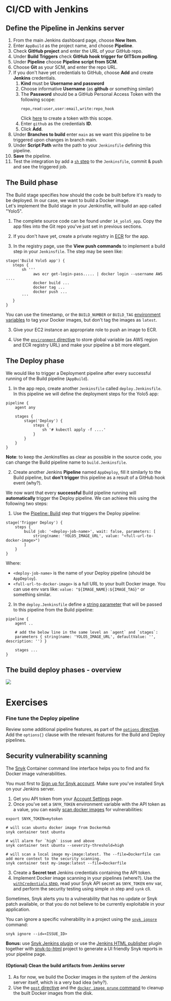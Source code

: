 # CI/CD with Jenkins

## Define the Pipeline in Jenkins server

1. From the main Jenkins dashboard page, choose **New Item**.
2. Enter `AppBuild` as the project name, and choose **Pipeline**.
3. Check **GitHub project** and enter the URL of your GitHub repo.
4. Under **Build Triggers** check **GitHub hook trigger for GITScm polling**.
5. Under **Pipeline** choose **Pipeline script from SCM**.
6. Choose **Git** as your SCM, and enter the repo URL.
7. If you don't have yet credentials to GitHub, choose **Add** and create **Jenkins** credentials.
   1. **Kind** must be **Username and password**
   2. Choose informative **Username** (as **github** or something similar)
   3. The **Password** should be a GitHub Personal Access Token with the following scope:
      ```text
      repo,read:user,user:email,write:repo_hook
      ```
      Click [here](https://github.com/settings/tokens/new?scopes=repo,read:user,user:email,write:repo_hook) to create a token with this scope.
   4. Enter `github` as the credentials **ID**.
   5. Click **Add**.
8. Under **Branches to build** enter `main` as we want this pipeline to be triggered upon changes in branch main.
9. Under **Script Path** write the path to your `Jenkinsfile` defining this pipeline.
10. **Save** the pipeline.
11. Test the integration by add a [`sh` step](https://www.jenkins.io/doc/pipeline/tour/running-multiple-steps/#linux-bsd-and-mac-os) to the `Jenkinsfile`, commit & push and see the triggered job.

## The Build phase

The Build stage specifies how should the code be built before it's ready to be deployed. In our case, we want to build a Docker image.  
Let's implement the Build stage in your Jenkinsfile, will build an app called "Yolo5". 


1. The complete source code can be found under `14_yolo5_app`. Copy the app files into the Git repo you've just set in previous sections.
2. If you don't have yet, create a private registry in [ECR](https://console.aws.amazon.com/ecr/repositories) for the app.

3. In the registry page, use the **View push commands** to implement a build step in your `Jenkinsfile`. The step may be seen like:

```text
stage('Build Yolo5 app') {
   steps {
       sh '''
            aws ecr get-login-pass..... | docker login --username AWS ....
            docker build ...
            docker tag ...
            docker push ...
       '''
   }
}
```

You can use the timestamp, or the `BUILD_NUMBER` or `BUILD_TAG` [environment variables](https://www.jenkins.io/doc/book/pipeline/jenkinsfile/#using-environment-variables) to tag your Docker images, but don't tag the images as `latest`.

3. Give your EC2 instance an appropriate role to push an image to ECR.

4. Use the [`environment` directive](https://www.jenkins.io/doc/book/pipeline/syntax/#environment) to store global variable (as AWS region and ECR registry URL) and make your pipeline a bit more elegant. 


## The Deploy phase

We would like to trigger a Deployment pipeline after every successful running of the Build pipeline (`AppBuild`).

1. In the app repo, create another `Jenkinsfile` called `deploy.Jenkinsfile`. In this pipeline we will define the deployment steps for the Yolo5 app:
```shell
pipeline {
    agent any
    
    stages {
        stage('Deploy') {
            steps {
                sh '# kubectl apply -f ....'
            }
        }
    }
}
``` 

**Note**: to keep the Jenkinsfiles as clear as possible in the source code, you can change the Build pipeline name to `build.Jenkinsfile`. 

2. Create another Jenkins **Pipeline** named `AppDeploy`, fill it similarly to the Build pipeline, but **don't trigger** this pipeline as a result of a GitHub hook event (why?).

We now want that every **successful** Build pipeline running will **automatically** trigger the Deploy pipeline. We can achieve this using the following two steps: 

1. Use the [Pipeline: Build](https://www.jenkins.io/doc/pipeline/steps/pipeline-build-step/) step that triggers the Deploy pipeline:
```text
stage('Trigger Deploy') {
    steps {
        build job: '<deploy-job-name>', wait: false, parameters: [
            string(name: 'YOLO5_IMAGE_URL', value: "<full-url-to-docker-image>")
        ]
    }
}
```
Where:
- `<deploy-job-name>` is the name of your Deploy pipeline (should be `AppDeploy`).
- `<full-url-to-docker-image>` is a full URL to your built Docker image. You can use env vars like: `value: "${IMAGE_NAME}:${IMAGE_TAG}"` or something similar.

2. In the `deploy.Jenkinsfile` define a [string parameter](https://www.jenkins.io/doc/book/pipeline/syntax/#parameters) that will be passed to this pipeline from the Build pipeline:
```shell
pipeline {
    agent ..
    
    # add the below line in the same level an `agent` and `stages`:
    parameters { string(name: 'YOLO5_IMAGE_URL', defaultValue: '', description: '') }

    stages ...
}
```

## The build deploy phases - overview

![](img/build-deploy.png)

# Exercises 


### Fine tune the Deploy pipeline

Review some additional pipeline features, as part of the [`options` directive](https://www.jenkins.io/doc/book/pipeline/syntax/#options). Add the `options{}` clause with the relevant features for the Build and Deploy pipelines.


## Security vulnerability scanning

The [Snyk](https://docs.snyk.io/products/snyk-container/snyk-cli-for-container-security) Container command line interface helps you to find and fix Docker image vulnerabilities.

You must first to [Sign up for Snyk account](https://docs.snyk.io/getting-started/create-a-snyk-account).
Make sure you've installed Snyk on your Jenkins server.

1. Get you API token from your [Account Settings](https://app.snyk.io/account) page.
2. Once you've set a `SNYK_TOKEN` environment variable with the API token as a value, you can easily [scan docker images](https://docs.snyk.io/products/snyk-container) for vulnerabilities:
```shell
export SNYK_TOKEN=mytoken

# will scan ubuntu docker image from DockerHub
snyk container test ubuntu 

# will alarm for `high` issue and above 
snyk container test ubuntu --severity-threshold=high

# will scan a local image my-image:latest. The --file=Dockerfile can add more context to the security scanning. 
snyk container test my-image:latest --file=Dockerfile
```

3. Create a **Secret text** Jenkins credentials containing the API token.
4. Implement Docker image scanning in your pipelines (where?). Use the [`withCredentials` step](https://www.jenkins.io/doc/pipeline/steps/credentials-binding/), read your Snyk API secret as `SNYK_TOKEN` env var, and perform the security testing using simple `sh` step and `synk` cli.

Sometimes, Snyk alerts you to a vulnerability that has no update or Snyk patch available, or that you do not believe to be currently exploitable in your application.

You can ignore a specific vulnerability in a project using the [`snyk ignore`](https://docs.snyk.io/snyk-cli/test-for-vulnerabilities/ignore-vulnerabilities-using-snyk-cli) command:

```text
snyk ignore --id=<ISSUE_ID>
```

**Bonus:** use [Snyk Jenkins plugin](https://docs.snyk.io/integrations/ci-cd-integrations/jenkins-integration-overview) or use the [Jenkins HTML publisher](https://plugins.jenkins.io/htmlpublisher/) plugin together with [snyk-to-html](https://github.com/snyk/snyk-to-html) project to generate a UI friendly Snyk reports in your pipeline page.


#### (Optional) Clean the build artifacts from Jenkins server

1. As for now, we build the Docker images in the system of the Jenkins server itself, which is a very bad idea (why?).
2. Use the [`post` directive](https://www.jenkins.io/doc/book/pipeline/syntax/#post) and the [`docker image prune` command](https://docs.docker.com/config/pruning/#prune-images) to cleanup the built Docker images from the disk. 

